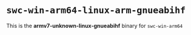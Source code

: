# `swc-win-arm64-linux-arm-gnueabihf`

This is the **armv7-unknown-linux-gnueabihf** binary for `swc-win-arm64`
